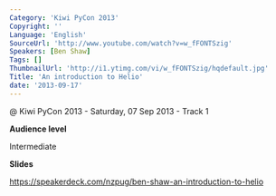 ```yaml
---
Category: 'Kiwi PyCon 2013'
Copyright: ''
Language: 'English'
SourceUrl: 'http://www.youtube.com/watch?v=w_fFONTSzig'
Speakers: [Ben Shaw]
Tags: []
ThumbnailUrl: 'http://i1.ytimg.com/vi/w_fFONTSzig/hqdefault.jpg'
Title: 'An introduction to Helio'
date: '2013-09-17'
---
```

@ Kiwi PyCon 2013 - Saturday, 07 Sep 2013 - Track 1

**Audience level**

Intermediate

**Slides**

https://speakerdeck.com/nzpug/ben-shaw-an-introduction-to-helio
